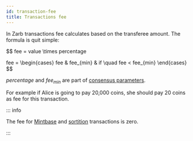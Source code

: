 ```yaml
---
id: transaction-fee
title: Transactions fee
---
```


In Zarb transactions fee calculates based on the transferee amount. The formula is quit simple:

$$
fee = value \times percentage

fee =
\begin{cases}
fee &
fee_{min} & if \quad fee < fee_{min}
\end{cases}
$$

$percentage$ and $fee_{min}$ are part of [consensus parameters](./learn-params.md).

For example if Alice is going to pay 20,000 coins, she should pay 20 coins as fee for this
transaction.

::: info

The fee for [Mintbase](transaction-mintbase.md) and [sortition](transaction-sortition.md)
transactions is zero.

:::
